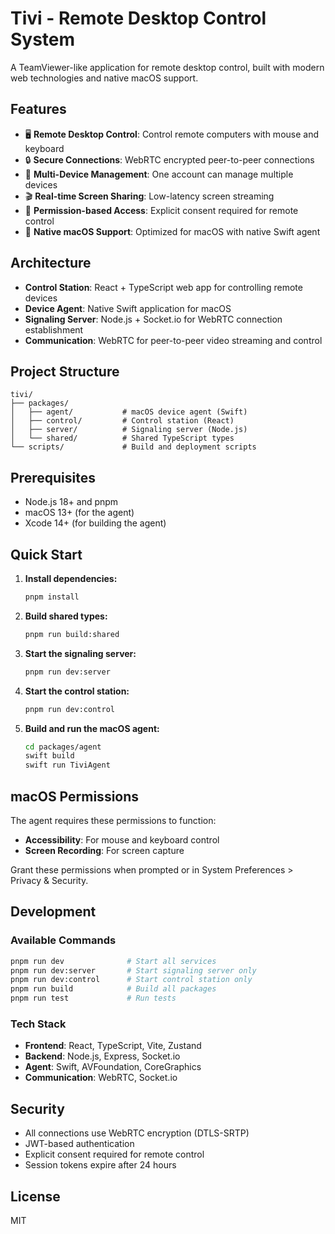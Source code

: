 # Tivi - Remote Desktop Control System

A TeamViewer-like application for remote desktop control, built with modern web technologies and native macOS support.

## Features

- 🖥️ **Remote Desktop Control**: Control remote computers with mouse and keyboard
- 🔒 **Secure Connections**: WebRTC encrypted peer-to-peer connections
- 📱 **Multi-Device Management**: One account can manage multiple devices
- 🎬 **Real-time Screen Sharing**: Low-latency screen streaming
- 🔐 **Permission-based Access**: Explicit consent required for remote control
- 🍎 **Native macOS Support**: Optimized for macOS with native Swift agent

## Architecture

- **Control Station**: React + TypeScript web app for controlling remote devices
- **Device Agent**: Native Swift application for macOS
- **Signaling Server**: Node.js + Socket.io for WebRTC connection establishment
- **Communication**: WebRTC for peer-to-peer video streaming and control

## Project Structure

```
tivi/
├── packages/
│   ├── agent/           # macOS device agent (Swift)
│   ├── control/         # Control station (React)
│   ├── server/          # Signaling server (Node.js)
│   └── shared/          # Shared TypeScript types
└── scripts/             # Build and deployment scripts
```

## Prerequisites

- Node.js 18+ and pnpm
- macOS 13+ (for the agent)
- Xcode 14+ (for building the agent)

## Quick Start

1. **Install dependencies:**
   ```bash
   pnpm install
   ```

2. **Build shared types:**
   ```bash
   pnpm run build:shared
   ```

3. **Start the signaling server:**
   ```bash
   pnpm run dev:server
   ```

4. **Start the control station:**
   ```bash
   pnpm run dev:control
   ```

5. **Build and run the macOS agent:**
   ```bash
   cd packages/agent
   swift build
   swift run TiviAgent
   ```

## macOS Permissions

The agent requires these permissions to function:
- **Accessibility**: For mouse and keyboard control
- **Screen Recording**: For screen capture

Grant these permissions when prompted or in System Preferences > Privacy & Security.

## Development

### Available Commands

```bash
pnpm run dev              # Start all services
pnpm run dev:server       # Start signaling server only
pnpm run dev:control      # Start control station only
pnpm run build            # Build all packages
pnpm run test             # Run tests
```

### Tech Stack

- **Frontend**: React, TypeScript, Vite, Zustand
- **Backend**: Node.js, Express, Socket.io
- **Agent**: Swift, AVFoundation, CoreGraphics
- **Communication**: WebRTC, Socket.io

## Security

- All connections use WebRTC encryption (DTLS-SRTP)
- JWT-based authentication
- Explicit consent required for remote control
- Session tokens expire after 24 hours

## License

MIT